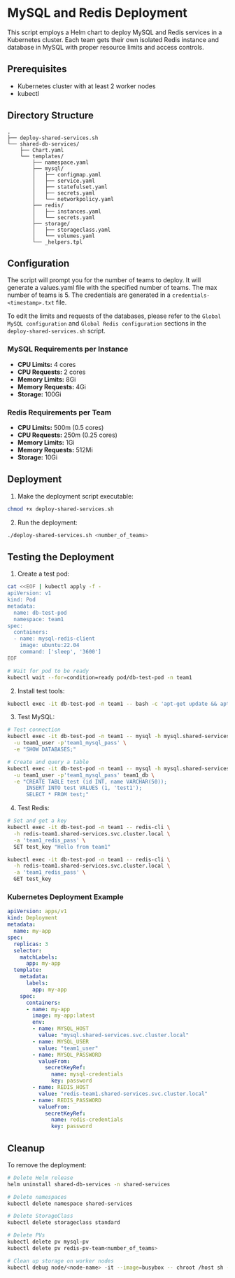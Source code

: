 # MySQL and Redis Deployment

This script employs a Helm chart to deploy MySQL and Redis services in a Kubernetes cluster. Each team gets their own isolated Redis instance and database in MySQL with proper resource limits and access controls.

## Prerequisites

- Kubernetes cluster with at least 2 worker nodes
- kubectl

## Directory Structure

``` tree
.
├── deploy-shared-services.sh
└── shared-db-services/
    ├── Chart.yaml
    └── templates/
        ├── namespace.yaml
        ├── mysql/
        │   ├── configmap.yaml
        │   ├── service.yaml
        │   ├── statefulset.yaml
        │   ├── secrets.yaml
        │   └── networkpolicy.yaml
        ├── redis/
        │   ├── instances.yaml
        │   └── secrets.yaml
        ├── storage/
        │   ├── storageclass.yaml
        │   └── volumes.yaml
        └── _helpers.tpl
```

## Configuration

The script will prompt you for the number of teams to deploy. It will generate a values.yaml file with the specified number of teams. The max number of teams is 5. The credentials are generated in a `credentials-<timestamp>.txt` file.

To edit the limits and requests of the databases, please refer to the `Global MySQL configuration` and `Global Redis configuration` sections in the `deploy-shared-services.sh` script. 

### MySQL Requirements per Instance

- **CPU Limits:** 4 cores
- **CPU Requests:** 2 cores  
- **Memory Limits:** 8Gi
- **Memory Requests:** 4Gi
- **Storage:** 100Gi

### Redis Requirements per Team

- **CPU Limits:** 500m (0.5 cores)
- **CPU Requests:** 250m (0.25 cores)
- **Memory Limits:** 1Gi
- **Memory Requests:** 512Mi
- **Storage:** 10Gi

## Deployment

1. Make the deployment script executable:

```bash
chmod +x deploy-shared-services.sh
```

2. Run the deployment:

```bash
./deploy-shared-services.sh <number_of_teams>
```

## Testing the Deployment

1. Create a test pod:

```bash
cat <<EOF | kubectl apply -f -
apiVersion: v1
kind: Pod
metadata:
  name: db-test-pod
  namespace: team1
spec:
  containers:
  - name: mysql-redis-client
    image: ubuntu:22.04
    command: ['sleep', '3600']
EOF

# Wait for pod to be ready
kubectl wait --for=condition=ready pod/db-test-pod -n team1
```

2. Install test tools:

```bash
kubectl exec -it db-test-pod -n team1 -- bash -c 'apt-get update && apt-get install -y mysql-client redis-tools'
```

3. Test MySQL:

```bash
# Test connection
kubectl exec -it db-test-pod -n team1 -- mysql -h mysql.shared-services.svc.cluster.local \
  -u team1_user -p'team1_mysql_pass' \
  -e "SHOW DATABASES;"

# Create and query a table
kubectl exec -it db-test-pod -n team1 -- mysql -h mysql.shared-services.svc.cluster.local \
  -u team1_user -p'team1_mysql_pass' team1_db \
  -e "CREATE TABLE test (id INT, name VARCHAR(50));
      INSERT INTO test VALUES (1, 'test1');
      SELECT * FROM test;"
```

4. Test Redis:

```bash
# Set and get a key
kubectl exec -it db-test-pod -n team1 -- redis-cli \
  -h redis-team1.shared-services.svc.cluster.local \
  -a 'team1_redis_pass' \
  SET test_key "Hello from team1"

kubectl exec -it db-test-pod -n team1 -- redis-cli \
  -h redis-team1.shared-services.svc.cluster.local \
  -a 'team1_redis_pass' \
  GET test_key
```

### Kubernetes Deployment Example

```yaml
apiVersion: apps/v1
kind: Deployment
metadata:
  name: my-app
spec:
  replicas: 3
  selector:
    matchLabels:
      app: my-app
  template:
    metadata:
      labels:
        app: my-app
    spec:
      containers:
      - name: my-app
        image: my-app:latest
        env:
        - name: MYSQL_HOST
          value: "mysql.shared-services.svc.cluster.local"
        - name: MYSQL_USER
          value: "team1_user"
        - name: MYSQL_PASSWORD
          valueFrom:
            secretKeyRef:
              name: mysql-credentials
              key: password
        - name: REDIS_HOST
          value: "redis-team1.shared-services.svc.cluster.local"
        - name: REDIS_PASSWORD
          valueFrom:
            secretKeyRef:
              name: redis-credentials
              key: password
```

## Cleanup

To remove the deployment:

```bash
# Delete Helm release
helm uninstall shared-db-services -n shared-services

# Delete namespaces
kubectl delete namespace shared-services

# Delete StorageClass
kubectl delete storageclass standard

# Delete PVs
kubectl delete pv mysql-pv
kubectl delete pv redis-pv-team<number_of_teams>

# Clean up storage on worker nodes
kubectl debug node/<node-name> -it --image=busybox -- chroot /host sh -c "rm -rf /mnt/data"
```
